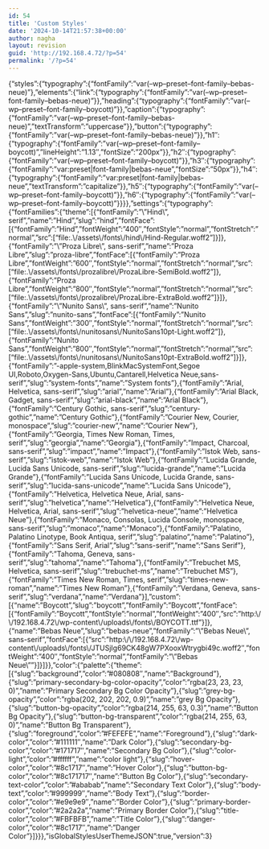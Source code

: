 ```yaml
---
id: 54
title: 'Custom Styles'
date: '2024-10-14T21:57:38+00:00'
author: nagha
layout: revision
guid: 'http://192.168.4.72/?p=54'
permalink: '/?p=54'
---
```


{“styles”:{“typography”:{“fontFamily”:”var(–wp–preset–font-family–bebas-neue)”},”elements”:{“link”:{“typography”:{“fontFamily”:”var(–wp–preset–font-family–bebas-neue)”}},”heading”:{“typography”:{“fontFamily”:”var(–wp–preset–font-family–boycott)”}},”caption”:{“typography”:{“fontFamily”:”var(–wp–preset–font-family–bebas-neue)”,”textTransform”:”uppercase”}},”button”:{“typography”:{“fontFamily”:”var(–wp–preset–font-family–bebas-neue)”}},”h1″:{“typography”:{“fontFamily”:”var(–wp–preset–font-family–boycott)”,”lineHeight”:”1.13″,”fontSize”:”200px”}},”h2″:{“typography”:{“fontFamily”:”var(–wp–preset–font-family–boycott)”}},”h3″:{“typography”:{“fontFamily”:”var:preset|font-family|bebas-neue”,”fontSize”:”50px”}},”h4″:{“typography”:{“fontFamily”:”var:preset|font-family|bebas-neue”,”textTransform”:”capitalize”}},”h5″:{“typography”:{“fontFamily”:”var(–wp–preset–font-family–boycott)”}},”h6″:{“typography”:{“fontFamily”:”var(–wp–preset–font-family–boycott)”}}}},”settings”:{“typography”:{“fontFamilies”:{“theme”:\[{“fontFamily”:”\\”Hind\\”, serif”,”name”:”Hind”,”slug”:”hind”,”fontFace”:\[{“fontFamily”:”Hind”,”fontWeight”:”400″,”fontStyle”:”normal”,”fontStretch”:”normal”,”src”:\[“file:.\\/assets\\/fonts\\/hind\\/Hind-Regular.woff2”\]}\]},{“fontFamily”:”\\”Proza Libre\\”, sans-serif”,”name”:”Proza Libre”,”slug”:”proza-libre”,”fontFace”:\[{“fontFamily”:”Proza Libre”,”fontWeight”:”600″,”fontStyle”:”normal”,”fontStretch”:”normal”,”src”:\[“file:.\\/assets\\/fonts\\/prozalibre\\/ProzaLibre-SemiBold.woff2”\]},{“fontFamily”:”Proza Libre”,”fontWeight”:”800″,”fontStyle”:”normal”,”fontStretch”:”normal”,”src”:\[“file:.\\/assets\\/fonts\\/prozalibre\\/ProzaLibre-ExtraBold.woff2”\]}\]},{“fontFamily”:”\\”Nunito Sans\\”, sans-serif”,”name”:”Nunito Sans”,”slug”:”nunito-sans”,”fontFace”:\[{“fontFamily”:”Nunito Sans”,”fontWeight”:”300″,”fontStyle”:”normal”,”fontStretch”:”normal”,”src”:\[“file:.\\/assets\\/fonts\\/nunitosans\\/NunitoSans10pt-Light.woff2”\]},{“fontFamily”:”Nunito Sans”,”fontWeight”:”800″,”fontStyle”:”normal”,”fontStretch”:”normal”,”src”:\[“file:.\\/assets\\/fonts\\/nunitosans\\/NunitoSans10pt-ExtraBold.woff2”\]}\]},{“fontFamily”:”-apple-system,BlinkMacSystemFont,Segoe UI,Roboto,Oxygen-Sans,Ubuntu,Cantarell,Helvetica Neue,sans-serif”,”slug”:”system-fonts”,”name”:”System fonts”},{“fontFamily”:”Arial, Helvetica, sans-serif”,”slug”:”arial”,”name”:”Arial”},{“fontFamily”:”Arial Black, Gadget, sans-serif”,”slug”:”arial-black”,”name”:”Arial Black”},{“fontFamily”:”Century Gothic, sans-serif”,”slug”:”century-gothic”,”name”:”Century Gothic”},{“fontFamily”:”Courier New, Courier, monospace”,”slug”:”courier-new”,”name”:”Courier New”},{“fontFamily”:”Georgia, Times New Roman, Times, serif”,”slug”:”georgia”,”name”:”Georgia”},{“fontFamily”:”Impact, Charcoal, sans-serif”,”slug”:”impact”,”name”:”Impact”},{“fontFamily”:”Istok Web, sans-serif”,”slug”:”istok-web”,”name”:”Istok Web”},{“fontFamily”:”Lucida Grande, Lucida Sans Unicode, sans-serif”,”slug”:”lucida-grande”,”name”:”Lucida Grande”},{“fontFamily”:”Lucida Sans Unicode, Lucida Grande, sans-serif”,”slug”:”lucida-sans-unicode”,”name”:”Lucida Sans Unicode”},{“fontFamily”:”Helvetica, Helvetica Neue, Arial, sans-serif”,”slug”:”helvetica”,”name”:”Helvetica”},{“fontFamily”:”Helvetica Neue, Helvetica, Arial, sans-serif”,”slug”:”helvetica-neue”,”name”:”Helvetica Neue”},{“fontFamily”:”Monaco, Consolas, Lucida Console, monospace, sans-serif”,”slug”:”monaco”,”name”:”Monaco”},{“fontFamily”:”Palatino, Palatino Linotype, Book Antiqua, serif”,”slug”:”palatino”,”name”:”Palatino”},{“fontFamily”:”Sans Serif, Arial”,”slug”:”sans-serif”,”name”:”Sans Serif”},{“fontFamily”:”Tahoma, Geneva, sans-serif”,”slug”:”tahoma”,”name”:”Tahoma”},{“fontFamily”:”Trebuchet MS, Helvetica, sans-serif”,”slug”:”trebuchet-ms”,”name”:”Trebuchet MS”},{“fontFamily”:”Times New Roman, Times, serif”,”slug”:”times-new-roman”,”name”:”Times New Roman”},{“fontFamily”:”Verdana, Geneva, sans-serif”,”slug”:”verdana”,”name”:”Verdana”}\],”custom”:\[{“name”:”Boycott”,”slug”:”boycott”,”fontFamily”:”Boycott”,”fontFace”:\[{“fontFamily”:”Boycott”,”fontStyle”:”normal”,”fontWeight”:”400″,”src”:”http:\\/\\/192.168.4.72\\/wp-content\\/uploads\\/fonts\\/BOYCOTT.ttf”}\]},{“name”:”Bebas Neue”,”slug”:”bebas-neue”,”fontFamily”:”\\”Bebas Neue\\”, sans-serif”,”fontFace”:\[{“src”:”http:\\/\\/192.168.4.72\\/wp-content\\/uploads\\/fonts\\/JTUSjIg69CK48gW7PXooxWtrygbi49c.woff2″,”fontWeight”:”400″,”fontStyle”:”normal”,”fontFamily”:”\\”Bebas Neue\\””}\]}\]}},”color”:{“palette”:{“theme”:\[{“slug”:”background”,”color”:”#080808″,”name”:”Background”},{“slug”:”primary-secondary-bg-color-opacity”,”color”:”rgba(23, 23, 23, 0)”,”name”:”Primary Secondary Bg Color Opacity”},{“slug”:”grey-bg-opacity”,”color”:”rgba(202, 202, 202, 0.9)”,”name”:”grey Bg Opacity”},{“slug”:”button-bg-opacity”,”color”:”rgba(214, 255, 63, 0.3)”,”name”:”Button Bg Opacity”},{“slug”:”button-bg-transparent”,”color”:”rgba(214, 255, 63, 0)”,”name”:”Button Bg Transparent”},{“slug”:”foreground”,”color”:”#FEFEFE”,”name”:”Foreground”},{“slug”:”dark-color”,”color”:”#111111″,”name”:”Dark Color”},{“slug”:”secondary-bg-color”,”color”:”#171717″,”name”:”Secondary Bg Color”},{“slug”:”color-light”,”color”:”#ffffff”,”name”:”color light”},{“slug”:”hover-color”,”color”:”#8c1717″,”name”:”Hover Color”},{“slug”:”button-bg-color”,”color”:”#8c171717″,”name”:”Button Bg Color”},{“slug”:”secondary-text-color”,”color”:”#ababab”,”name”:”Secondary Text Color”},{“slug”:”body-text”,”color”:”#999999″,”name”:”Body Text”},{“slug”:”border-color”,”color”:”#e9e9e9″,”name”:”Border Color”},{“slug”:”primary-border-color”,”color”:”#2a2a2a”,”name”:”Primary Border Color”},{“slug”:”title-color”,”color”:”#FBFBFB”,”name”:”Title Color”},{“slug”:”danger-color”,”color”:”#8c1717″,”name”:”Danger Color”}\]}}},”isGlobalStylesUserThemeJSON”:true,”version”:3}